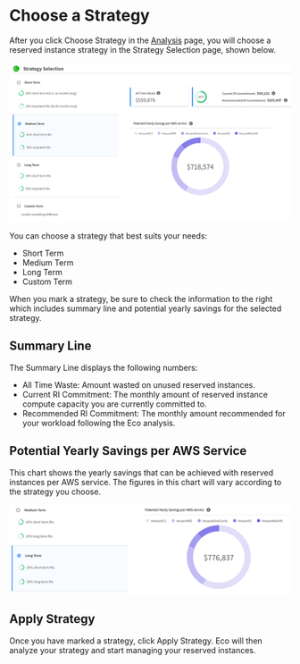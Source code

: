 # Choose a Strategy

After you click Choose Strategy in the [Analysis](eco/tutorials/review-ri-spending-analysis) page, you will choose a reserved instance strategy in the Strategy Selection page, shown below.

<img src="/eco/_media/tutorials-choose-strategy-01.png" />

You can choose a strategy that best suits your needs:

- Short Term
- Medium Term
- Long Term
- Custom Term

When you mark a strategy, be sure to check the information to the right which includes summary line and potential yearly savings for the selected strategy.

## Summary Line

The Summary Line displays the following numbers:

- All Time Waste: Amount wasted on unused reserved instances.
- Current RI Commitment: The monthly amount of reserved instance compute capacity you are currently committed to.
- Recommended RI Commitment: The monthly amount recommended for your workload following the Eco analysis.

## Potential Yearly Savings per AWS Service

This chart shows the yearly savings that can be achieved with reserved instances per AWS service. The figures in this chart will vary according to the strategy you choose.

<img src="/eco/_media/tutorials-choose-strategy-02.png" />

## Apply Strategy

Once you have marked a strategy, click Apply Strategy. Eco will then analyze your strategy and start managing your reserved instances.
